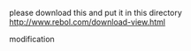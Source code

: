 please download this and put it in this directory
http://www.rebol.com/download-view.html

modification

